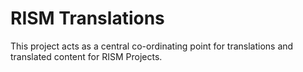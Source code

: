 # RISM Translations

This project acts as a central co-ordinating point for translations and translated content
for RISM Projects. 